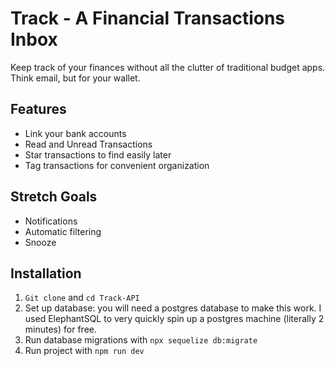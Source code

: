 # Track - A Financial Transactions Inbox
Keep track of your finances without all the clutter of traditional budget apps. Think email, but for your wallet.

## Features
- Link your bank accounts
- Read and Unread Transactions
- Star transactions to find easily later
- Tag transactions for convenient organization

## Stretch Goals
- Notifications
- Automatic filtering
- Snooze

## Installation
1. `Git clone` and `cd Track-API`
2. Set up database: you will need a postgres database to make this work. I used ElephantSQL to very quickly spin up a postgres machine (literally 2 minutes) for free.
3. Run database migrations with `npx sequelize db:migrate`
4. Run project with `npm run dev`
